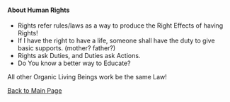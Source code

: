 #### About Human Rights

- Rights refer rules/laws as a way to produce the Right Effects of having Rights!
- If I have the right to have a life, someone shall have the duty to give basic supports. (mother? father?)
- Rights ask Duties, and Duties ask Actions.
- Do You know a better way to Educate?

All other Organic Living Beings work be the same Law! 

[Back to Main Page](../README.md)